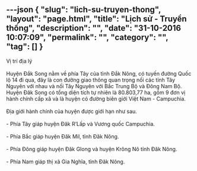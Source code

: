 ---json
{
    "slug": "lich-su-truyen-thong",
    "layout": "page.html",
    "title": "Lịch sử - Truyền thống",
    "description": "",
    "date": "31-10-2016 10:07:09",
    "permalink": "",
    "category": "",
    "tag": []
}
---
<div>Vị trí địa lý &nbsp;</div><div><br></div><div>Huyện Đắk Song nằm về phía Tây của tỉnh Đắk Nông, có tuyến đường Quốc lộ 14 đi qua, đây là con đường giao thông quan trọng nối các tỉnh Tây Nguyên với nhau và nối Tây Nguyên với Bắc Trung Bộ và Đông Nam Bộ. Huyện Đăk Song có tổng diện tích tự nhiên là 80.803,77 ha, gồm 9 đơn vị hành chính cấp xã và là huyện có đường biên giới Việt Nam - Campuchia.</div><div><br></div><div>Địa giới hành chính của huyện được giới hạn như sau.</div><div><br></div><div>- Phía Tây giáp huyện Đăk R’Lấp và Vương quốc Campuchia.</div><div><br></div><div>- Phía Bắc giáp huyện Đăk Mil, tỉnh Đăk Nông.</div><div><br></div><div>- Phía Đông giáp huyện Đăk Glong và huyện Krông Nô tỉnh Đăk Nông.</div><div><br></div><div>- Phía Nam giáp thị xã Gia Nghĩa, tỉnh Đăk Nông.</div>